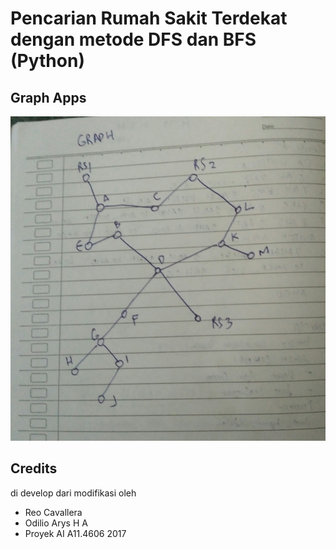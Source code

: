 Pencarian Rumah Sakit Terdekat dengan metode DFS dan BFS (Python)
===========================

## Graph Apps
![graph](https://raw.githubusercontent.com/odiliohafidh/Pencarian-Rumahsakit-Terdekat-dengan-metode-dfs-dan-bfs-python-/master/graph.jpg "graph")

## Credits
di develop dari modifikasi oleh
 - Reo Cavallera
 - Odilio Arys H A
 - Proyek  AI A11.4606 2017
